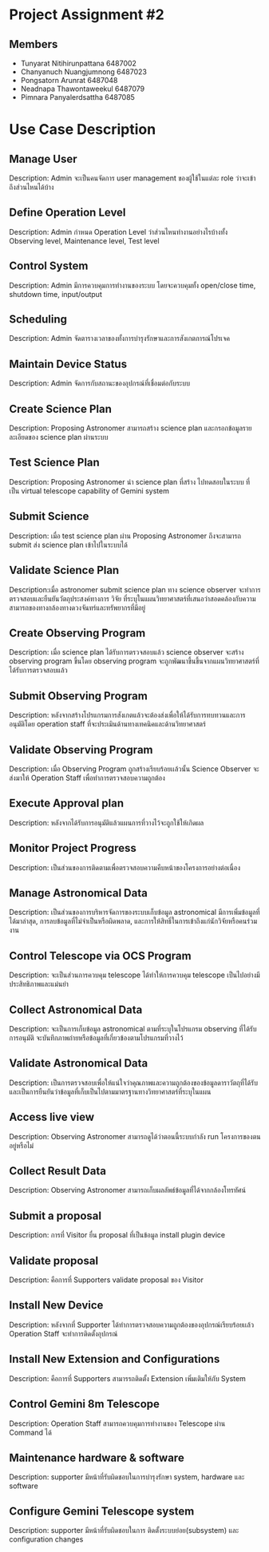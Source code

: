 # Project Assignment #2

## Members

   * Tunyarat Nitihirunpattana 6487002
   * Chanyanuch Nuangjumnong 6487023
   * Pongsatorn Arunrat 6487048
   * Neadnapa Thawontaweekul 6487079
   * Pimnara Panyalerdsattha 6487085 

# Use Case Description

## Manage User
Description: Admin จะเป็นคนจัดการ user management ของผู้ใช้ในแต่ละ role ว่าจะเข้าถึงส่วนไหนได้บ้าง

## Define Operation Level
Description: Admin  กําหนด Operation Level ว่าส่วนไหนทํางานอย่างไรบ้างทั้ง Observing level, Maintenance level, Test level

## Control System
Description: Admin  มีการควบคุมการทํางานของระบบ โดยจะควบคุมทั้ง open/close time, shutdown time, input/output

## Scheduling
Description: Admin จัดตารางเวลาของทั้งการบํารุงรักษาและการสังเกตการณ์โปรเจค

## Maintain Device Status
Description: Admin จัดการกับสถานะของอุปกรณ์ที่เชื่อมต่อกับระบบ

## Create Science Plan
Description: Proposing Astronomer สามารถสร้าง science plan และกรอกข้อมูลรายละเอียดของ science plan ผ่านระบบ

## Test Science Plan
Description: Proposing Astronomer นำ science plan ที่สร้าง ไปทดสอบในระบบ ที่ เป็น virtual telescope capability of Gemini system

## Submit Science
Description: เมื่อ test science plan ผ่าน Proposing Astronomer ถึงจะสามารถ submit ส่ง science plan เข้าไปในระบบได้

## Validate Science Plan
Description:เมื่อ astronomer submit science plan ทาง science observer จะทำการตรวจสอบและยืนยันวัตถุประสงค์ทางการ วิจัย ที่ระบุในแผนวิทยาศาสตร์ที่เสนอว่าสอดคล้องกับความสามารถของทางกล้องทางดวงจันทร์และทรัพยากรที่มีอยู่

## Create Observing Program
Description: เมื่อ science plan ได้รับการตรวจสอบแล้ว science observer จะสร้าง observing program ขึ้นโดย observing program จะถูกพัฒนาขึ้นขึ้นจากแผนวิทยาศาสตร์ที่ได้รับการตรวจสอบแล้ว

## Submit Observing Program
Description: หลังจากสร้างโปรแกรมการสังเกตแล้วจะต้องส่งเพื่อให้ได้รับการทบทวนและการอนุมัติโดย operation staff ที่จะประเมินด้านทางเทคนิคและด้านวิทยาศาสตร์

## Validate Observing Program
Description: เมื่อ Observing Program ถูกสร้างเรียบร้อยเเล้วนั้น Science Observer จะส่งมาให้ Operation Staff เพื่อทำการตรวจสอบความถูกต้อง

## Execute Approval plan
Description: หลังจากได้รับการอนุมัติแล้วแผนการที่วางไว้จะถูกใช้ให้เกิดผล

## Monitor Project Progress
Description: เป็นส่วนของการติดตามเพื่อตรวจสอบความคืบหน้าของโครงการอย่างต่อเนื่อง

## Manage Astronomical Data
Description: เป็นส่วนของการบริหารจัดการของระบบเก็บข้อมูล astronomical มีการเพิ่มข้อมูลที่ได้มาล่าสุด, การลบข้อมูลที่ไม่จำเป็นหรือผิดพลาด, และการให้สิทธิ์ในการเข้าถึงแก่นักวิจัยหรือคนร่วมงาน

## Control Telescope via OCS Program
Description: จะเป็นส่วนการควบคุม telescope ได้ทำให้การควบคุม telescope เป็นไปอย่างมีประสิทธิภาพและแม่นยำ

## Collect Astronomical Data
Description: จะเป็นการเก็บข้อมูล astronomical ตามที่ระบุในโปรแกรม observing ที่ได้รับการอนุมัติ จะบันทึกภาพถ่ายหรือข้อมูลที่เกี่ยวข้องตามโปรแกรมที่วางไว้

## Validate Astronomical Data
Description: เป็นการตรวจสอบเพื่อให้แน่ใจว่าคุณภาพและความถูกต้องของข้อมูลดาราวัตถุที่ได้รับและเป็นการยืนยันว่าข้อมูลที่เก็บเป็นไปตามมาตรฐานทางวิทยาศาสตร์ที่ระบุในแผน

## Access live view
Description: Observing Astronomer สามารถดูได้ว่าตอนนี้ระบบกำลัง run โครงการของตนอยู่หรือไม่

## Collect Result Data
Description: Observing Astronomer สามารถเก็บผลลัพธ์ข้อมูลที่ได้จากกล้องโทรทัศน์

## Submit a proposal 
Description: การที่ Visitor ยื่น proposal ที่เป็นข้อมูล install plugin device

## Validate proposal
Description: คือการที่ Supporters validate proposal ของ Visitor

## Install New Device
Description: หลังจากที่ Supporter ได้ทำการตรวจสอบความถูกต้องของอุปกรณ์เรียบร้อยเเล้ว Operation Staff จะทำการติดตั้งอุปกรณ์

## Install New Extension and Configurations 
Description: คือการที่ Supporters สามารรถติดตั้ง Extension เพิ่มเติมให้กับ System

## Control Gemini 8m Telescope
Description: Operation Staff สามารถควบคุมการทำงานของ Telescope ผ่าน Command ได้

## Maintenance hardware & software 
Description: supporter มีหน้าที่รับผิดชอบในการบำรุงรักษา system, hardware และ software

## Configure Gemini Telescope system
Description: supporter มีหน้าที่รับผิดชอบในการ ติดตั้งระบบย่อย(subsystem) และ configuration changes

